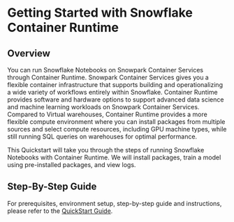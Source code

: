 # Getting Started with Snowflake Container Runtime

## Overview

You can run Snowflake Notebooks on Snowpark Container Services through Container Runtime. Snowpark Container Services gives you a flexible container infrastructure that supports building and operationalizing a wide variety of workflows entirely within Snowflake. Container Runtime provides software and hardware options to support advanced data science and machine learning workloads on Snowpark Container Services. Compared to Virtual warehouses, Container Runtime provides a more flexible compute environment where you can install packages from multiple sources and select compute resources, including GPU machine types, while still running SQL queries on warehouses for optimal performance.

This Quickstart will take you through the steps of running Snowflake Notebooks with Container Runtime. We will install packages, train a model using pre-installed packages, and view logs.

## Step-By-Step Guide

For prerequisites, environment setup, step-by-step guide and instructions, please refer to the [QuickStart Guide](https://quickstarts.snowflake.com/guide/notebook-container-runtime/index.html).
